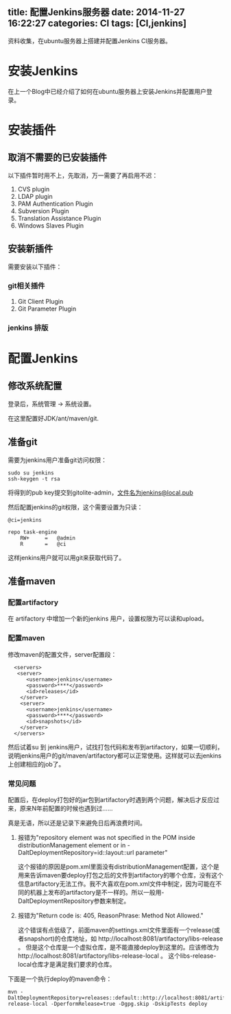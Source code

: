 title: 配置Jenkins服务器
date: 2014-11-27 16:22:27
categories: CI
tags: [CI,jenkins]
---

资料收集，在ubuntu服务器上搭建并配置Jenkins CI服务器。

<!--more-->

#  安装Jenkins

在上一个Blog中已经介绍了如何在ubuntu服务器上安装Jenkins并配置用户登录。


# 安装插件

## 取消不需要的已安装插件

以下插件暂时用不上，先取消，万一需要了再启用不迟：

1. CVS plugin
2. LDAP plugin
3. PAM Authentication Plugin
4. Subversion Plugin
5. Translation Assistance Plugin
6. Windows Slaves Plugin

## 安装新插件

需要安装以下插件：

### git相关插件

1. Git Client Plugin
2. Git Parameter Plugin

### jenkins 排版

### 

# 配置Jenkins

## 修改系统配置

登录后，系统管理 -> 系统设置。

在这里配置好JDK/ant/maven/git.

## 准备git

需要为jenkins用户准备git访问权限：

	sudo su jenkins
	ssh-keygen -t rsa

将得到的pub key提交到gitolite-admin，文件名为jenkins@local.pub

然后配置jenkins的git权限，这个需要设置为只读：

	@ci=jenkins
	
	repo task-engine
	    RW+     =   @admin 
	    R       =   @ci

这样jenkins用户就可以用git来获取代码了。

## 准备maven

### 配置artifactory

在 artifactory 中增加一个新的jenkins 用户，设置权限为可以读和upload。

### 配置maven

修改maven的配置文件，server配置段：

	  <servers>
	   <server>
	      <username>jenkins</username>
	      <password>****</password>
	      <id>releases</id>
	    </server>
	    <server>
	      <username>jenkins</username>
	      <password>****</password>
	      <id>snapshots</id>
	    </server>
	  </servers>

然后试着su 到 jenkins用户，试找打包代码和发布到artifactory，如果一切顺利，说明jenkins用户的git/maven/artifactory都可以正常使用。这样就可以去jenkins上创建相应的job了。

### 常见问题

配置后，在deploy打包好的jar包到artifactory时遇到两个问题，解决后才反应过来，原来N年前配置的时候也遇到过......

真是无语，所以还是记录下来避免日后再浪费时间。


1. 报错为"repository element was not specified in the POM inside distributionManagement element or in -DaltDeploymentRepository=id::layout::url parameter"
	
	这个报错的原因是pom.xml里面没有distributionManagement配置，这个是用来告诉maven要deploy打包之后的文件到artifactory的哪个仓库，没有这个信息artifactory无法工作。我不大喜欢在pom.xml文件中制定，因为可能在不同的机器上发布的artifactory是不一样的。所以一般用-DaltDeploymentRepository参数来制定。

2. 报错为"Return code is: 405, ReasonPhrase: Method Not Allowed."

	这个错误有点低级了，前面maven的settings.xml文件里面有一个release(或者snapshort)的仓库地址，如 http://localhost:8081/artifactory/libs-release 。 但是这个仓库是一个虚拟仓库，是不能直接deploy到这里的。应该修改为 http://localhost:8081/artifactory/libs-release-local 。 这个libs-release-local仓库才是满足我们要求的仓库。

下面是一个执行deploy的maven命令：

	mvn -DaltDeploymentRepository=releases::default::http://localhost:8081/artifactory/libs-release-local -DperformRelease=true -Dgpg.skip -DskipTests deploy